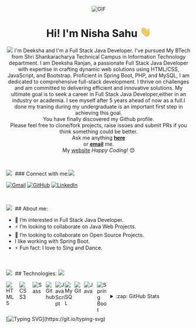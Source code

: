 <p align="center">
<img alt="GIF" src="https://github.com/arsentieva/arsentieva/blob/main/code.gif?raw=true" height="280" />
 </p>

<h1 align="center">Hi! I'm Nisha Sahu <img src="https://github.com/ABSphreak/ABSphreak/blob/master/gifs/Hi.gif" width="30px"></h1>  



<p align="center">
<img src="https://github.com/TheDudeThatCode/TheDudeThatCode/blob/master/Assets/Developer.gif" width="30px">
I'm Deeksha and I'm a Full Stack Java Developer. I've pursued My BTech from Shri Shankaracharya Technical Campus in Information Technology department. I am Deeksha Ranjan, a passionate Full Stack Java Developer with expertise in crafting dynamic web solutions using HTML/CSS, JavaScript, and Bootstrap. Proficient in Spring Boot, PHP, and MySQL, I am dedicated to comprehensive full-stack development. I thrive on challenges and am committed to delivering efficient and innovative solutions. My ultimate goal is to seek a career in Full Stack Java Developer,either in an industry or academia. I see myself after 5 years ahead of now as a full.I done my traning during my undergraduate is an important first step in achieving this goal.
	<br>
You have finally discovered my Github profile. <br>
Please feel free to clone/fork projects, raise issues and submit PRs if you think something could be better. <br>
Ask me anything <a href="https://github.com/DeekshaRanjan"><b>here</b></a><br>
or <a href="mailto:deeksharanjan54@gmail.com"><b>email</b></a> me.
<br>
My <a href="https://deeksharanjan.github.io/Portfolio_Website.github.io/">website</a>
<i>Happy Coding!</i> 😊
</p>



<br>
<p>
<img src="https://media.giphy.com/media/iY8CRBdQXODJSCERIr/giphy.gif" width="30px">&nbsp; ### Connect with me:<img src='https://raw.githubusercontent.com/ShahriarShafin/ShahriarShafin/main/Assets/handshake.gif' width="100px">
</p>
<p>
<a href="deeksharanjan54@gmail.com"><img src="https://img.icons8.com/bubbles/50/000000/gmail.png" alt="Gmail"/></a>
	<a href="https://github.com/DeekshaRanjan"><img src="https://img.icons8.com/bubbles/50/000000/github.png" alt="GitHub"/></a>
	<a href="https://www.linkedin.com/in/deeksha-ranjan-1b0936274/"><img src="https://img.icons8.com/bubbles/50/000000/linkedin.png" alt="LinkedIn"/></a>
</p>	
</br>
<p>
<img src="https://media.giphy.com/media/iY8CRBdQXODJSCERIr/giphy.gif" width="30px">&nbsp; ## About me:

- 👀 I’m interested in Full Stack Java Developer.
- ⚡ I’m looking to collaborate on Java Web Projects.
- 👯 I’m looking to collaborate on Open Source Projects.
- I like working with Spring Boot.
- ⚡ Fun fact: I love to Sing and Dance.
</p>
</br>

<p>
<img src="https://media.giphy.com/media/iY8CRBdQXODJSCERIr/giphy.gif" width="30px">&nbsp; ##  Technologies:  <img src = "https://media2.giphy.com/media/QssGEmpkyEOhBCb7e1/giphy.gif?cid=ecf05e47a0n3gi1bfqntqmob8g9aid1oyj2wr3ds3mg700bl&rid=giphy.gif" width = 32px> 
 </p>
<p>
<img align="left" alt="HTML5" width="26px" src="https://cdn.jsdelivr.net/gh/devicons/devicon/icons/html5/html5-original.svg" style="padding-right:10px;" />
<img align="left" alt="CSS3" width="26px" src="https://cdn.jsdelivr.net/gh/devicons/devicon/icons/css3/css3-original.svg" style="padding-right:10px;" />
<img align="left" alt="Sass" width="26px" src="https://cdn.jsdelivr.net/gh/devicons/devicon/icons/sass/sass-original.svg" style="padding-right:10px;" />
<img align="left" alt="Github" width="26px" src = 'https://github.com/MarikIshtar007/MarikIshtar007/blob/master/images/bootstrap.svg' />
<img align="left" alt="JavaScript" width="26px" src="https://cdn.jsdelivr.net/gh/devicons/devicon/icons/javascript/javascript-original.svg" />
<img align="left" alt="MySQL" width="26px" src="https://cdn.jsdelivr.net/gh/devicons/devicon/icons/mysql/mysql-original.svg" />
<img align="left" alt="Git" width="26px" src="https://cdn.jsdelivr.net/gh/devicons/devicon/icons/git/git-original.svg"  />
<img align="left" alt="Java" width="26px" src="https://cdn.jsdelivr.net/gh/devicons/devicon/icons/java/java-original.svg" style="padding-right:10px;" />
<img align="left" alt="Spring Boot" width="26px" src="https://cdn.jsdelivr.net/gh/devicons/devicon/icons/springboot/springboot.svg" style="padding-right:10px;" />


</p>

</br>

<p>
<details>
  <summary>:zap: GitHub Stats</summary>

  <img align="left" alt="Deeksha's GitHub Stats" src="https://github-readme-stats.vercel.app/api?username=DeekshaRanjan&show_icons=true&hide_border=false&title_color=ff652f&icon_color=FFE400&bg_color=09131B&text_color=ffffff&border_color=0c1a25" />

</details>

</p>
</br>



[![Typing SVG](https://readme-typing-svg.herokuapp.com?font=Architects+Daughter&color=7AF79A&size=30&lines=Thanks+for+visiting!)](https://git.io/typing-svg)
















